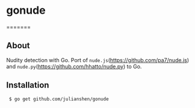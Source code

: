 # gonude
=======

About
-----
Nudity detection with Go. Port of `nude.js`(https://github.com/pa7/nude.js) and `nude.py`(https://github.com/hhatto/nude.py) to Go.



Installation
------------
     $ go get github.com/julianshen/gonude
     

